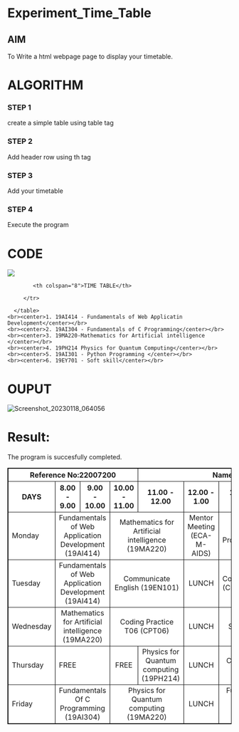 # Experiment_Time_Table

## AIM
To Write a html webpage page to display your timetable.

# ALGORITHM
### STEP 1
create a simple table using table tag
### STEP 2
Add header row using th tag
### STEP 3
Add your timetable
### STEP 4
Execute the program

# CODE

<!DOCTYPE html>
<html>

   <head>
      <title>TIME TABLE</title>
   </head>

   <body>
 <img src="logo.png"></img>
      <table border = "1" cellspacing="1" bordercolor="black" bgcolor="white">
         <tr>
       
            <th colspan="8">TIME TABLE</th>

         </tr>
 <tr>
  <th colspan="4">Reference No:22007200</th>
  <th colspan="6">Name:PRAVIN RAJ A</th>
 </tr>
         <tr>
            <th>DAYS</th>
            <th>8.00 - 9.00</th>
            <th>9.00 - 10.00</th>
            <th>10.00 - 11.00</th>
            <th>11.00 - 12.00</th>
            <th>12.00 - 1.00</th>
            <th>1.00 - 2.00</th>
            <th>2.00 - 3.00</th>
            <th>3.00 - 4.00</th>
           <th>4.00 - 5.00</th>
         </tr>
       
 
  <tr>
             <td>Monday</td>
             <td colspan="2"><center>Fundamentals of Web Application Development (19AI414)</center></td>
             <td colspan="2"><center>Mathematics for Artificial intelligence (19MA220)</center></td>
             <td><center>Mentor Meeting (ECA-M-AIDS)</center></td>
             <td colspan="2"><center>Fundamentals Of C Programming(19AI304)</center></td>
</tr>
<tr>
             <td>Tuesday</td>
             <td colspan="2"><center>Fundamentals of Web Application Development (19AI414)</center></td>
             <td colspan="2"><center>Communicate English (19EN101)</center></td>
             <td><center>LUNCH</center></td>
             <td colspan="2"<center>Coding practice T06 (CPT06)</center></td>
             <td colspan="2"><center>Python programming (19AI301)</center></td>
</tr>
<tr>
             <td>Wednesday</td>
             <td colspan="2"><center>Mathematics for Artificial intelligence (19MA220)</center></td>
             <td colspan="2"><center>Coding Practice T06 (CPT06)</center></td>
             <td><center>LUNCH</center></td>
             <td colspan="2"><center>Soft Skill (19EY701)</center></td>
</tr>
  <tr>
             <td>Thursday</td>
             <td colspan="2"<center>   FREE </center></td>
             <td colspan="1"><center>FREE</center></td>
              <td colspan="1"><center>Physics for Quantum computing (19PH214)</center></td>
             <td><center>LUNCH</center></td>
             <td colspan="2"><center>Communicate English (19EN101)</center></td>
             <td colspan="2"><center>Python Programming (19AI301)</center></td>
</tr>
<tr>
             <td>Friday</td>
             <td colspan="2"><center>Fundamentals Of C Programming (19AI304)</center></td>
             <td colspan="2"><center>Physics for Quantum computing (19MA220)</center></td>
             <td><center>LUNCH</center></td>
             <td colspan="2"><center>Fundamentals of Web Application Development (19AI414)</center></td>
</tr>

 
        
      </table>
    <br><center>1. 19AI414 - Fundamentals of Web Applicatin Development</center></br>
    <br><center>2. 19AI304 - Fundamentals of C Programming</center></br>
    <br><center>3. 19MA220-Mathematics for Artificial intelligence </center></br>
    <br><center>4. 19PH214 Physics for Quantum Computing</center></br>
    <br><center>5. 19AI301 - Python Programming </center></br>
    <br><center>6. 19EY701 - Soft skill</center></br>
    
      
     
   </body>
</html>


# OUPUT
![Screenshot_20230118_064056](https://user-images.githubusercontent.com/118707879/213180664-e9bbc4cc-0687-4599-95e0-b808ccd331fd.png)














# Result:
The program is succesfully completed.
